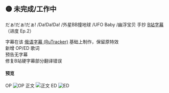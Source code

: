 
## 🟡 未完成/工作中
 だぁ!だぁ!だぁ! /Da!Da!Da! /外星BB撞地球 /UFO Baby /幽浮宝贝 手抄 [B站字幕](https://www.bilibili.com/bangumi/media/md5407) （进度 Ep.2）

字幕在该 [俄语字幕 (RuTracker)](https://rutracker.org/forum/viewtopic.php?t=4141188) 基础上制作，保留原特效\
新增 OP/ED 歌词\
预告无字幕\
修复B站硬字幕部分翻译错误

#### 预览
OP
![OP](https://img100.pixhost.to/images/658/539905348_snipaste_2024-12-07_16-44-47.png)
正文
![正文](https://img100.pixhost.to/images/658/539905545_snipaste_2024-12-07_16-45-00.png)
ED
![ED](https://img100.pixhost.to/images/658/539905728_snipaste_2024-12-07_16-45-50.png)